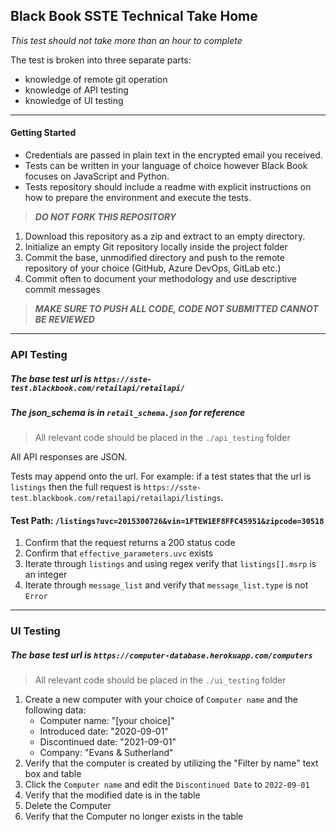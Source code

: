 ## Black Book SSTE Technical Take Home

*This test should not take more than an hour to complete*

The test is broken into three separate parts:
  - knowledge of remote git operation
  - knowledge of API testing
  - knowledge of UI testing
________________
#### Getting Started
* Credentials are passed in plain text in the encrypted email you received.
* Tests can be written in your language of choice however Black Book focuses on JavaScript and Python.
* Tests repository should include a readme with explicit instructions on how to prepare the environment and execute the tests.

> ***DO NOT FORK THIS REPOSITORY***
1. Download this repository as a zip and extract to an empty directory. 
1. Initialize an empty Git repository locally inside the project folder
1. Commit the base, unmodified directory and push to the remote repository of your choice (GitHub, Azure DevOps, GitLab etc.)
1. Commit often to document your methodology and use descriptive commit messages 
> ***MAKE SURE TO PUSH ALL CODE, CODE NOT SUBMITTED CANNOT BE REVIEWED***
>
____

### API Testing
##### The base test url is `https://sste-test.blackbook.com/retailapi/retailapi/`
##### The json_schema is in `retail_schema.json` for reference 
> All relevant code should be placed in the `./api_testing` folder

All API responses are JSON.

Tests may append onto the url.  For example: if a test states that the url is 
`listings` then the full request is 
`https://sste-test.blackbook.com/retailapi/retailapi/listings`.

#### Test Path: `/listings?uvc=2015300726&vin=1FTEW1EF8FFC45951&zipcode=30518`
1. Confirm that the request returns a 200 status code
1. Confirm that `effective_parameters.uvc` exists
1. Iterate through `listings` and using regex verify that `listings[].msrp` is an integer
1. Iterate through `message_list` and verify that `message_list.type` is not `Error`

_____

### UI Testing
##### The base test url is `https://computer-database.herokuapp.com/computers`
> All relevant code should be placed in the `./ui_testing` folder
1. Create a new computer with your choice of `Computer name` and the following data:
    * Computer name:        "[your choice]"
    * Introduced date:      "2020-09-01"
    * Discontinued date:    "2021-09-01"
    * Company:              "Evans & Sutherland"
1. Verify that the computer is created by utilizing the "Filter by name" text box and table
1. Click the `Computer name` and edit the `Discontinued Date` to `2022-09-01`
1. Verify that the modified date is in the table
1. Delete the Computer
1. Verify that the Computer no longer exists in the table
